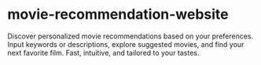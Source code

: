 # movie-recommendation-website
Discover personalized movie recommendations based on your preferences. Input keywords or descriptions, explore suggested movies, and find your next favorite film. Fast, intuitive, and tailored to your tastes.
